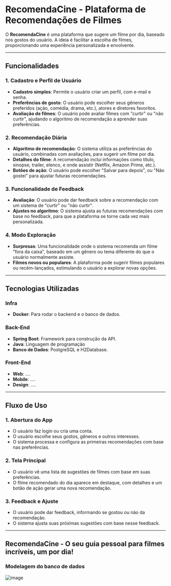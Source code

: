 # **RecomendaCine - Plataforma de Recomendações de Filmes**

O **RecomendaCine** é uma plataforma que sugere um filme por dia, baseado nos gostos do usuário. A ideia é facilitar a escolha de filmes, proporcionando uma experiência personalizada e envolvente.

---

## **Funcionalidades**

### **1. Cadastro e Perfil de Usuário**
- **Cadastro simples**: Permite o usuário criar um perfil, com e-mail e senha.
- **Preferências de gosto**: O usuário pode escolher seus gêneros preferidos (ação, comédia, drama, etc.), atores e diretores favoritos.
- **Avaliação de filmes**: O usuário pode avaliar filmes com "curtir" ou "não curtir", ajudando o algoritmo de recomendação a aprender suas preferências.

### **2. Recomendação Diária**
- **Algoritmo de recomendação**: O sistema utiliza as preferências do usuário, combinadas com avaliações, para sugerir um filme por dia.
- **Detalhes do filme**: A recomendação inclui informações como título, sinopse, trailer, elenco, e onde assistir (Netflix, Amazon Prime, etc.).
- **Botões de ação**: O usuário pode escolher "Salvar para depois", ou "Não gostei" para ajustar futuras recomendações.
 
### **3. Funcionalidade de Feedback**
- **Avaliação**: O usuário pode dar feedback sobre a recomendação com um sistema de "curtir" ou "não curtir".
- **Ajustes no algoritmo**: O sistema ajusta as futuras recomendações com base no feedback, para que a plataforma se torne cada vez mais personalizada.

### **4. Modo Exploração**
- **Surpresas**: Uma funcionalidade onde o sistema recomenda um filme "fora da caixa", baseado em um gênero ou tema diferente do que o usuário normalmente assiste.
- **Filmes novos ou populares**: A plataforma pode sugerir filmes populares ou recém-lançados, estimulando o usuário a explorar novas opções.

---

## **Tecnologias Utilizadas**
### **Infra**
- **Docker**: Para rodar o backend e o banco de dados.

### **Back-End**
- **Spring Boot**: Framework para construção da API.
- **Java**: Linguagem de programação
- **Banco de Dados**: PostgreSQL e H2Database.

### **Front-End**
- **Web**: ....
- **Mobile**: ....
- **Design**: ....

---

## **Fluxo de Uso**

### **1. Abertura do App**
- O usuário faz login ou cria uma conta.  
- O usuário escolhe seus gostos, gêneros e outros interesses.
- O sistema processa e configura as primeiras recomendações com base nas preferências.

### **2. Tela Principal**
- O usuário vê uma lista de sugestões de filmes com base em suas preferências.
- O filme recomendado do dia aparece em destaque, com detalhes e um botão de ação gerar uma nova recomendação.

### **3. Feedback e Ajuste**
- O usuário pode dar feedback, informando se gostou ou não da recomendação.
- O sistema ajusta suas próximas sugestões com base nesse feedback.

---

**RecomendaCine** - O seu guia pessoal para filmes incríveis, um por dia!
---
### **Modelagem do banco de dados**

![image](https://github.com/user-attachments/assets/dc1b6263-d053-46a3-beaa-d98e281687d6)


